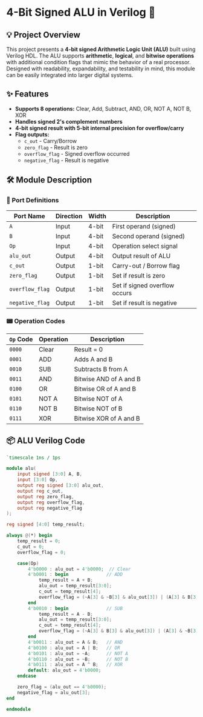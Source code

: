 # 4-Bit Signed ALU in Verilog 🚀

## 💡 Project Overview

This project presents a **4-bit signed Arithmetic Logic Unit (ALU)** built using Verilog HDL. The ALU supports **arithmetic**, **logical**, and **bitwise operations** with additional condition flags that mimic the behavior of a real processor. Designed with readability, expandability, and testability in mind, this module can be easily integrated into larger digital systems.

## ✨ Features

- **Supports 8 operations:** Clear, Add, Subtract, AND, OR, NOT A, NOT B, XOR  
- **Handles signed 2's complement numbers**
- **4-bit signed result with 5-bit internal precision for overflow/carry**
- **Flag outputs:**  
  - `c_out` - Carry/Borrow  
  - `zero_flag` - Result is zero  
  - `overflow_flag` - Signed overflow occurred  
  - `negative_flag` - Result is negative

## 🛠️ Module Description

### 🔧 Port Definitions

| Port Name     | Direction | Width  | Description                            |
|---------------|-----------|--------|----------------------------------------|
| `A`           | Input     | 4-bit  | First operand (signed)                 |
| `B`           | Input     | 4-bit  | Second operand (signed)                |
| `Op`          | Input     | 4-bit  | Operation select signal                |
| `alu_out`     | Output    | 4-bit  | Output result of ALU                   |
| `c_out`       | Output    | 1-bit  | Carry-out / Borrow flag                |
| `zero_flag`   | Output    | 1-bit  | Set if result is zero                  |
| `overflow_flag` | Output  | 1-bit  | Set if signed overflow occurs          |
| `negative_flag` | Output  | 1-bit  | Set if result is negative              |

### 📟 Operation Codes

| `Op` Code | Operation | Description                    |
|-----------|-----------|--------------------------------|
| `0000`    | Clear     | Result = 0                     |
| `0001`    | ADD       | Adds A and B                   |
| `0010`    | SUB       | Subtracts B from A             |
| `0011`    | AND       | Bitwise AND of A and B         |
| `0100`    | OR        | Bitwise OR of A and B          |
| `0101`    | NOT A     | Bitwise NOT of A               |
| `0110`    | NOT B     | Bitwise NOT of B               |
| `0111`    | XOR       | Bitwise XOR of A and B         |

## 📦 ALU Verilog Code

```verilog
`timescale 1ns / 1ps

module alu(
    input signed [3:0] A, B,
    input [3:0] Op,
    output reg signed [3:0] alu_out,
    output reg c_out,
    output reg zero_flag,
    output reg overflow_flag,
    output reg negative_flag
);

reg signed [4:0] temp_result;

always @(*) begin
    temp_result = 0;
    c_out = 0;
    overflow_flag = 0;

    case(Op)
        4'b0000 : alu_out = 4'b0000;  // Clear
        4'b0001 : begin              // ADD
            temp_result = A + B;
            alu_out = temp_result[3:0];
            c_out = temp_result[4];
            overflow_flag = (~A[3] & ~B[3] & alu_out[3]) | (A[3] & B[3] & ~alu_out[3]);
        end
        4'b0010 : begin              // SUB
            temp_result = A - B;
            alu_out = temp_result[3:0];
            c_out = temp_result[4];
            overflow_flag = (~A[3] & B[3] & alu_out[3]) | (A[3] & ~B[3] & ~alu_out[3]);
        end
        4'b0011 : alu_out = A & B;   // AND
        4'b0100 : alu_out = A | B;   // OR
        4'b0101 : alu_out = ~A;      // NOT A
        4'b0110 : alu_out = ~B;      // NOT B
        4'b0111 : alu_out = A ^ B;   // XOR
        default: alu_out = 4'b0000;
    endcase

    zero_flag = (alu_out == 4'b0000);
    negative_flag = alu_out[3];
end

endmodule
